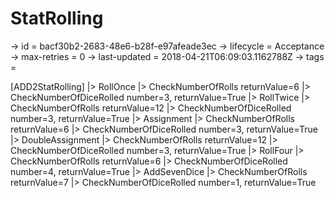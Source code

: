# StatRolling

-> id = bacf30b2-2683-48e6-b28f-e97afeade3ec
-> lifecycle = Acceptance
-> max-retries = 0
-> last-updated = 2018-04-21T06:09:03.1162788Z
-> tags = 

[ADD2StatRolling]
|> RollOnce
|> CheckNumberOfRolls returnValue=6
|> CheckNumberOfDiceRolled number=3, returnValue=True
|> RollTwice
|> CheckNumberOfRolls returnValue=12
|> CheckNumberOfDiceRolled number=3, returnValue=True
|> Assignment
|> CheckNumberOfRolls returnValue=6
|> CheckNumberOfDiceRolled number=3, returnValue=True
|> DoubleAssignment
|> CheckNumberOfRolls returnValue=12
|> CheckNumberOfDiceRolled number=3, returnValue=True
|> RollFour
|> CheckNumberOfRolls returnValue=6
|> CheckNumberOfDiceRolled number=4, returnValue=True
|> AddSevenDice
|> CheckNumberOfRolls returnValue=7
|> CheckNumberOfDiceRolled number=1, returnValue=True
~~~
